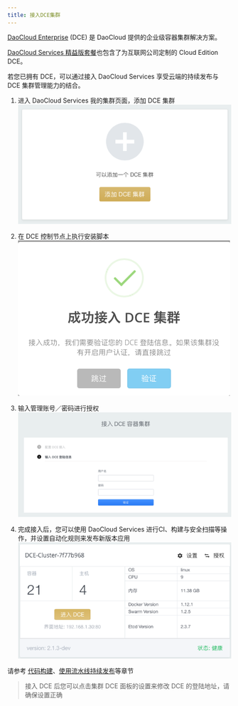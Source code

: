 ```yaml
---
title: 接入DCE集群
---
```


[DaoCloud Enterprise](https://www.daocloud.io/enterprise/dce.html) (DCE) 是 DaoCloud 提供的企业级容器集群解决方案。

[DaoCloud Services 精益版套餐](https://www.daocloud.io/pricing/public-lean.html)也包含了为互联网公司定制的 Cloud Edition DCE。

若您已拥有 DCE，可以通过接入 DaoCloud Services 享受云端的持续发布与 DCE 集群管理能力的结合。


1. 进入 DaoCloud Services 我的集群页面，添加 DCE 集群
![](Screen%20Shot%202016-11-28%20at%2011.47.39%20AM.png)

2. 在 DCE 控制节点上执行安装脚本
![](Screen%20Shot%202016-11-28%20at%2011.51.22%20AM.png)

3. 输入管理账号／密码进行授权
![](Screen%20Shot%202016-11-28%20at%2011.51.34%20AM.png)

4. 完成接入后，您可以使用 DaoCloud Services 进行CI、构建与安全扫描等操作，并设置自动化规则来发布新版本应用
![](Screen%20Shot%202016-11-28%20at%2011.53.50%20AM.png)

请参考 [代码构建](http://docs.daocloud.io/ci-image-build/start-ci-and-build)、[使用流水线持续发布](http://docs.daocloud.io/pipeline/continues-delivery)等章节

> 接入 DCE 后您可以点击集群 DCE 面板的设置来修改 DCE 的登陆地址，请确保设置正确